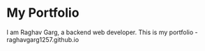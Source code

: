 # My Portfolio

I am Raghav Garg, a backend web developer. 
This is my portfolio - raghavgarg1257.github.io

